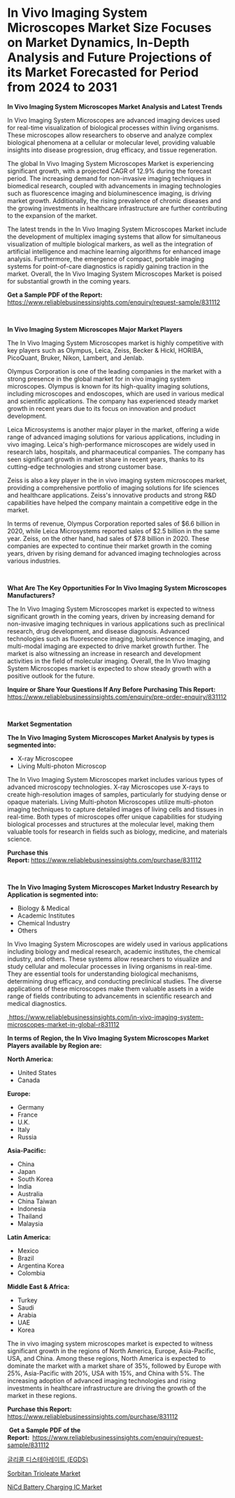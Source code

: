<p><h1>In Vivo Imaging System Microscopes Market Size Focuses on Market Dynamics, In-Depth Analysis and Future Projections of its Market Forecasted for Period from 2024 to 2031</h1></p><p><strong>In Vivo Imaging System Microscopes Market Analysis and Latest Trends</strong></p>
<p><p>In Vivo Imaging System Microscopes are advanced imaging devices used for real-time visualization of biological processes within living organisms. These microscopes allow researchers to observe and analyze complex biological phenomena at a cellular or molecular level, providing valuable insights into disease progression, drug efficacy, and tissue regeneration.</p><p>The global In Vivo Imaging System Microscopes Market is experiencing significant growth, with a projected CAGR of 12.9% during the forecast period. The increasing demand for non-invasive imaging techniques in biomedical research, coupled with advancements in imaging technologies such as fluorescence imaging and bioluminescence imaging, is driving market growth. Additionally, the rising prevalence of chronic diseases and the growing investments in healthcare infrastructure are further contributing to the expansion of the market.</p><p>The latest trends in the In Vivo Imaging System Microscopes Market include the development of multiplex imaging systems that allow for simultaneous visualization of multiple biological markers, as well as the integration of artificial intelligence and machine learning algorithms for enhanced image analysis. Furthermore, the emergence of compact, portable imaging systems for point-of-care diagnostics is rapidly gaining traction in the market. Overall, the In Vivo Imaging System Microscopes Market is poised for substantial growth in the coming years.</p></p>
<p><strong>Get a Sample PDF of the Report:&nbsp;</strong> <a href="https://www.reliablebusinessinsights.com/enquiry/request-sample/831112">https://www.reliablebusinessinsights.com/enquiry/request-sample/831112</a></p>
<p>&nbsp;</p>
<p><strong>In Vivo Imaging System Microscopes Major Market Players</strong></p>
<p><p>The In Vivo Imaging System Microscopes market is highly competitive with key players such as Olympus, Leica, Zeiss, Becker & Hickl, HORIBA, PicoQuant, Bruker, Nikon, Lambert, and Jenlab. </p><p>Olympus Corporation is one of the leading companies in the market with a strong presence in the global market for in vivo imaging system microscopes. Olympus is known for its high-quality imaging solutions, including microscopes and endoscopes, which are used in various medical and scientific applications. The company has experienced steady market growth in recent years due to its focus on innovation and product development.</p><p>Leica Microsystems is another major player in the market, offering a wide range of advanced imaging solutions for various applications, including in vivo imaging. Leica's high-performance microscopes are widely used in research labs, hospitals, and pharmaceutical companies. The company has seen significant growth in market share in recent years, thanks to its cutting-edge technologies and strong customer base.</p><p>Zeiss is also a key player in the in vivo imaging system microscopes market, providing a comprehensive portfolio of imaging solutions for life sciences and healthcare applications. Zeiss's innovative products and strong R&D capabilities have helped the company maintain a competitive edge in the market. </p><p>In terms of revenue, Olympus Corporation reported sales of $6.6 billion in 2020, while Leica Microsystems reported sales of $2.5 billion in the same year. Zeiss, on the other hand, had sales of $7.8 billion in 2020. These companies are expected to continue their market growth in the coming years, driven by rising demand for advanced imaging technologies across various industries.</p></p>
<p>&nbsp;</p>
<p><strong>What Are The Key Opportunities For In Vivo Imaging System Microscopes Manufacturers?</strong></p>
<p><p>The In Vivo Imaging System Microscopes market is expected to witness significant growth in the coming years, driven by increasing demand for non-invasive imaging techniques in various applications such as preclinical research, drug development, and disease diagnosis. Advanced technologies such as fluorescence imaging, bioluminescence imaging, and multi-modal imaging are expected to drive market growth further. The market is also witnessing an increase in research and development activities in the field of molecular imaging. Overall, the In Vivo Imaging System Microscopes market is expected to show steady growth with a positive outlook for the future.</p></p>
<p><strong>Inquire or Share Your Questions If Any Before Purchasing This Report:</strong> <a href="https://www.reliablebusinessinsights.com/enquiry/pre-order-enquiry/831112">https://www.reliablebusinessinsights.com/enquiry/pre-order-enquiry/831112</a></p>
<p>&nbsp;</p>
<p><strong>Market Segmentation</strong></p>
<p><strong>The In Vivo Imaging System Microscopes Market Analysis by types is segmented into:</strong></p>
<p><ul><li>X-ray Microscopee</li><li>Living Multi-photon Microscop</li></ul></p>
<p><p>The In Vivo Imaging System Microscopes market includes various types of advanced microscopy technologies. X-ray Microscopes use X-rays to create high-resolution images of samples, particularly for studying dense or opaque materials. Living Multi-photon Microscopes utilize multi-photon imaging techniques to capture detailed images of living cells and tissues in real-time. Both types of microscopes offer unique capabilities for studying biological processes and structures at the molecular level, making them valuable tools for research in fields such as biology, medicine, and materials science.</p></p>
<p><strong>Purchase this Report:&nbsp;</strong><a href="https://www.reliablebusinessinsights.com/purchase/831112">https://www.reliablebusinessinsights.com/purchase/831112</a></p>
<p>&nbsp;</p>
<p><strong>The In Vivo Imaging System Microscopes Market Industry Research by Application is segmented into:</strong></p>
<p><ul><li>Biology & Medical</li><li>Academic Institutes</li><li>Chemical Industry</li><li>Others</li></ul></p>
<p><p>In Vivo Imaging System Microscopes are widely used in various applications including biology and medical research, academic institutes, the chemical industry, and others. These systems allow researchers to visualize and study cellular and molecular processes in living organisms in real-time. They are essential tools for understanding biological mechanisms, determining drug efficacy, and conducting preclinical studies. The diverse applications of these microscopes make them valuable assets in a wide range of fields contributing to advancements in scientific research and medical diagnostics.</p></p>
<p><a href="https://www.reliablebusinessinsights.com/in-vivo-imaging-system-microscopes-market-in-global-r831112">&nbsp;https://www.reliablebusinessinsights.com/in-vivo-imaging-system-microscopes-market-in-global-r831112</a></p>
<p><strong>In terms of Region, the In Vivo Imaging System Microscopes Market Players available by Region are:</strong></p>
<p>
    <p> <strong> North America: </strong>
        <ul>
            <li>United States</li>
            <li>Canada</li>
        </ul>
        </p> 
    <p> <strong> Europe: </strong>
        <ul>
            <li>Germany</li>
            <li>France</li>
            <li>U.K.</li>
            <li>Italy</li>
            <li>Russia</li>
        </ul>
        </p> 
    <p> <strong> Asia-Pacific: </strong>
        <ul>
            <li>China</li>
            <li>Japan</li>
            <li>South Korea</li>
            <li>India</li>
            <li>Australia</li>
            <li>China Taiwan</li>
            <li>Indonesia</li>
            <li>Thailand</li>
            <li>Malaysia</li>
        </ul>
        </p> 
    <p> <strong> Latin America: </strong>
        <ul>
            <li>Mexico</li>
            <li>Brazil</li>
            <li>Argentina Korea</li>
            <li>Colombia</li>
        </ul>
        </p> 
    <p> <strong> Middle East & Africa: </strong>
        <ul>
            <li>Turkey</li>
            <li>Saudi</li>
            <li>Arabia</li>
            <li>UAE</li>
            <li>Korea</li>
        </ul>
    </p>
    </p>
<p><p>The in vivo imaging system microscopes market is expected to witness significant growth in the regions of North America, Europe, Asia-Pacific, USA, and China. Among these regions, North America is expected to dominate the market with a market share of 35%, followed by Europe with 25%, Asia-Pacific with 20%, USA with 15%, and China with 5%. The increasing adoption of advanced imaging technologies and rising investments in healthcare infrastructure are driving the growth of the market in these regions.</p></p>
<p><strong>Purchase this Report: </strong><a href="https://www.reliablebusinessinsights.com/purchase/831112">https://www.reliablebusinessinsights.com/purchase/831112</a></p>
<p>&nbsp;<strong>Get a Sample PDF of the Report:&nbsp;&nbsp;</strong><a href="https://www.reliablebusinessinsights.com/enquiry/request-sample/831112">https://www.reliablebusinessinsights.com/enquiry/request-sample/831112</a></p>
<p><strong></strong></p>
<p><p><a href="https://github.com/fernandotryO5lson96765/Market-Research-Report-List-2/blob/main/521657498050.md">글리콜 디스테아레이트 (EGDS)</a></p><p><a href="https://view.publitas.com/reportprime-1/sorbitan-trioleate-market-emerging-trends-and-future-prospects-for-period-from-2024-to-2031/">Sorbitan Trioleate Market</a></p><p><a href="https://github.com/gracielawharr/Market-Research-Report-List-1/blob/main/nicd-battery-charging-ic-market.md">NiCd Battery Charging IC Market</a></p></p>